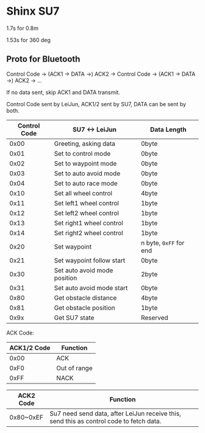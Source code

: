 # Shinx SU7

1.7s for 0.8m

1.53s for 360 deg

## Proto for Bluetooth

Control Code -> (ACK1 -> DATA ->) ACK2 -> Control Code -> (ACK1 -> DATA ->) ACK2 -> ...

If no data sent, skip ACK1 and DATA transmit.

Control Code sent by LeiJun, ACK1/2 sent by SU7, DATA can be sent by both.

| Control Code | SU7 <-> LeiJun               | Data Length            |
| ------------ | ---------------------------- | ---------------------- |
| 0x00         | Greeting, asking data        | 0byte                  |
| 0x01         | Set to control mode          | 0byte                  |
| 0x02         | Set to waypoint mode         | 0byte                  |
| 0x03         | Set to auto avoid mode       | 0byte                  |
| 0x04         | Set to auto race mode        | 0byte                  |
| 0x10         | Set all wheel control        | 4byte                  |
| 0x11         | Set left1 wheel control      | 1byte                  |
| 0x12         | Set left2 wheel control      | 1byte                  |
| 0x13         | Set right1 wheel control     | 1byte                  |
| 0x14         | Set right2 wheel control     | 1byte                  |
| 0x20         | Set waypoint                 | n byte, `0xFF` for end |
| 0x21         | Set waypoint follow start    | 0byte                  |
| 0x30         | Set auto avoid mode position | 2byte                  |
| 0x31         | Set auto avoid mode start    | 0byte                  |
| 0x80         | Get obstacle distance        | 4byte                  |
| 0x81         | Get obstacle position        | 1byte                  |
| 0x9x         | Get SU7 state                | Reserved               |

ACK Code:

| ACK1/2 Code | Function     |
| ----------- | ------------ |
| 0x00        | ACK          |
| 0xF0        | Out of range |
| 0xFF        | NACK         |

| ACK2 Code | Function                                                     |
| --------- | ------------------------------------------------------------ |
| 0x80~0xEF | Su7 need send data, after LeiJun receive this, send this as control code to fetch data. |
